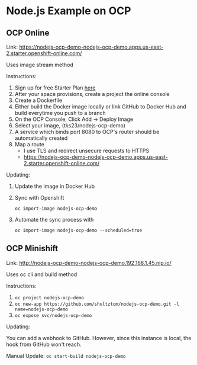 # Node.js Example on OCP

## OCP Online

Link: https://nodejs-ocp-demo-nodejs-ocp-demo.apps.us-east-2.starter.openshift-online.com/

Uses image stream method

Instructions:

1. Sign up for free Starter Plan [here](https://www.openshift.com/products/pricing/)
2. After your space provisions, create a project the online console
3. Create a Dockerfile
4. Either build the Docker image locally or link GitHub to Docker Hub and build everytime you push to a branch
5. On the OCP Console, Click Add -> Deploy Image
6. Select your image, (tks23/nodejs-ocp-demo)
7. A service which binds port 8080 to OCP's router should be automatically created
8. Map a route
   - I use TLS and redirect unsecure requests to HTTPS
   - https://nodejs-ocp-demo-nodejs-ocp-demo.apps.us-east-2.starter.openshift-online.com/

Updating:

1. Update the image in Docker Hub
2. Sync with Openshift

   `oc import-image nodejs-ocp-demo`

3. Automate the sync process with

   `oc import-image nodejs-ocp-demo --scheduled=true`

## OCP Minishift

Link: http://nodejs-ocp-demo-nodejs-ocp-demo.192.168.1.45.nip.io/

Uses oc cli and build method

Instructions:

1. `oc project nodejs-ocp-demo`
2. `oc new-app https://github.com/shultztom/nodejs-ocp-demo.git -l name=nodejs-ocp-demo`
3. `oc expose svc/nodejs-ocp-demo`

Updating:

You can add a webhook to GitHub. However, since this instance is local, the hook from GitHub won't reach.

Manual Update: `oc start-build nodejs-ocp-demo`

